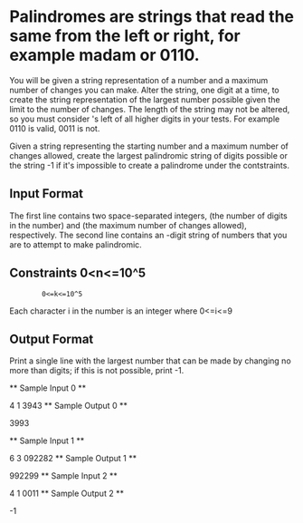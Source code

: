 # Palindromes are strings that read the same from the left or right, for example madam or 0110.

You will be given a string representation of a number and a maximum number of changes you can make. Alter the string, one digit at a time, to create the string representation of the largest number possible given the limit to the number of changes. The length of the string may not be altered, so you must consider 's left of all higher digits in your tests. For example 0110 is valid, 0011 is not.

Given a string representing the starting number and a maximum number of changes allowed, create the largest palindromic string of digits possible or the string -1 if it's impossible to create a palindrome under the contstraints.

## Input Format

The first line contains two space-separated integers,  (the number of digits in the number) and  (the maximum number of changes allowed), respectively. 
The second line contains an -digit string of numbers that you are to attempt to make palindromic.

## Constraints 0<n<=10^5
            0<=k<=10^5

Each character i in the number is an integer where 0<=i<=9
## Output Format

Print a single line with the largest number that can be made by changing no more than  digits; if this is not possible, print -1.

** Sample Input 0 **

4 1
3943
** Sample Output 0 **

3993

** Sample Input 1 **

6 3
092282
** Sample Output 1 **

992299
** Sample Input 2 **

4 1
0011
** Sample Output 2 **

-1
